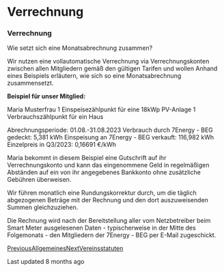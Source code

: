 # Verrechnung

### Verrechnung

Wie setzt sich eine Monatsabrechnung zusammen?

Wir nutzen eine vollautomatische Verrechnung via Verrechnungskonten zwischen allen Mitgliedern gemäß den gültigen Tarifen und wollen Anhand eines Beispiels erläutern, wie sich so eine Monatsabrechnung zusammensetzt.

**Beispiel für unser Mitglied:**

Maria Musterfrau 1 Einspeisezählpunkt für eine 18kWp PV-Anlage 1 Verbrauchszählpunkt für ein Haus

Abrechnungsperiode: 01.08.-31.08.2023 Verbrauch durch 7Energy - BEG gedeckt: 5,381 kWh Einspeisung an 7Energy - BEG verkauft: 116,982 kWh Einzelpreis in Q3/2023: 0,16691 €/kWh

Maria bekommt in diesem Beispiel eine Gutschrift auf ihr Verrechnungskonto und kann das eingenommene Geld in regelmäßigen Abständen auf ein von ihr angegebenes Bankkonto ohne zusätzliche Gebühren überweisen.

Wir führen monatlich eine Rundungskorrektur durch, um die täglich abgezogenen Beträge mit der Rechnung und den dort auszuweisenden Summen gleichzuziehen.

Die Rechnung wird nach der Bereitstellung aller vom Netzbetreiber beim Smart Meter ausgelesenen Daten - typischerweise in der Mitte des Folgemonats - den Mitgliedern der 7Energy - BEG per E-Mail zugeschickt.

[PreviousAllgemeines](broken-reference)[NextVereinsstatuten](broken-reference)

Last updated 8 months ago
